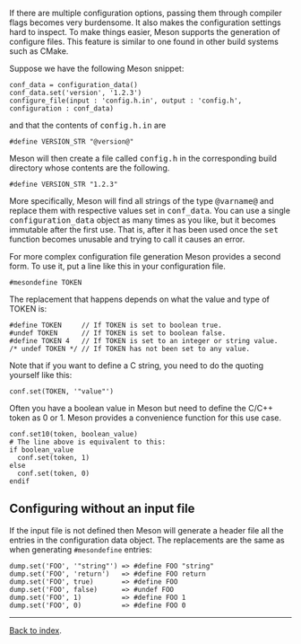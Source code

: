 If there are multiple configuration options, passing them through compiler flags becomes very burdensome. It also makes the configuration settings hard to inspect. To make things easier, Meson supports the generation of configure files. This feature is similar to one found in other build systems such as CMake.

Suppose we have the following Meson snippet:

    conf_data = configuration_data()
    conf_data.set('version', '1.2.3')
    configure_file(input : 'config.h.in', output : 'config.h', configuration : conf_data)

and that the contents of <tt>config.h.in</tt> are

    #define VERSION_STR "@version@"

Meson will then create a file called <tt>config.h</tt> in the corresponding build directory whose contents are the following.

    #define VERSION_STR "1.2.3"

More specifically, Meson will find all strings of the type <tt>@varname@</tt> and replace them with respective values set in <tt>conf_data</tt>. You can use a single <tt>configuration_data</tt> object as many times as you like, but it becomes immutable after the first use. That is, after it has been used once the <tt>set</tt> function becomes unusable and trying to call it causes an error.

For more complex configuration file generation Meson provides a second form. To use it, put a line like this in your configuration file.

    #mesondefine TOKEN

The replacement that happens depends on what the value and type of TOKEN is:

    #define TOKEN     // If TOKEN is set to boolean true.
    #undef TOKEN      // If TOKEN is set to boolean false.
    #define TOKEN 4   // If TOKEN is set to an integer or string value.
    /* undef TOKEN */ // If TOKEN has not been set to any value.

Note that if you want to define a C string, you need to do the quoting yourself like this:

    conf.set(TOKEN, '"value"')

Often you have a boolean value in Meson but need to define the C/C++ token as 0 or 1. Meson provides a convenience function for this use case.

    conf.set10(token, boolean_value)
    # The line above is equivalent to this:
    if boolean_value
      conf.set(token, 1)
    else
      conf.set(token, 0)
    endif

## Configuring without an input file

If the input file is not defined then Meson will generate a header file all the entries in the configuration data object. The replacements are the same as when generating `#mesondefine` entries:

    dump.set('FOO', '"string"') => #define FOO "string"
    dump.set('FOO', 'return')   => #define FOO return
    dump.set('FOO', true)       => #define FOO
    dump.set('FOO', false)      => #undef FOO
    dump.set('FOO', 1)          => #define FOO 1
    dump.set('FOO', 0)          => #define FOO 0

---

[Back to index](Manual).
